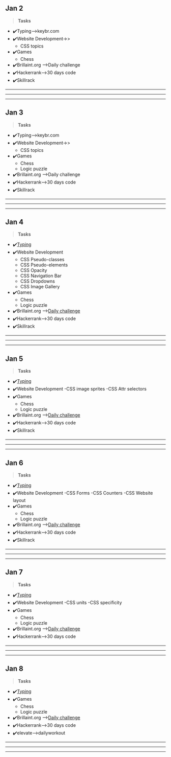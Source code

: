## Jan 2 ##
>**Tasks**
- ✔️Typing-->keybr.com
- ✔️Website Development->>
    - CSS topics 
- ✔️Games
    - Chess 
- ✔️Brillaint.org -->Daily challenge
- ✔️Hackerrank-->30 days code
- ✔️Skillrack     
***
***
***   
## Jan 3 ##
>**Tasks**
- ✔️Typing-->keybr.com
- ✔️Website Development->>
    - CSS topics 
- ✔️Games
    - Chess
    - Logic puzzle 
- ✔️Brillaint.org -->Daily challenge
- ✔️Hackerrank-->30 days code
- ✔️Skillrack     
***
***
***   
## Jan 4 ##
>**Tasks**
- ✔️[Typing](keybr.com)
- ✔️Website Development
    - CSS Pseudo-classes
    - CSS Pseudo-elements
    - CSS Opacity
    - CSS Navigation Bar
    - CSS Dropdowns
    - CSS Image Gallery
- ✔️Games
    - Chess
    - Logic puzzle 
- ✔️Brillaint.org -->[Daily challenge](Brillaint.org)
- ✔️Hackerrank-->30 days code
- ✔️Skillrack     
***
***
***
## Jan 5 ##
>**Tasks**
- ✔️[Typing](keybr.com)
- ✔️Website Development
    -CSS image sprites
    -CSS Attr selectors
- ✔️Games
    - Chess
    - Logic puzzle 
- ✔️Brillaint.org -->[Daily challenge](Brillaint.org)
- ✔️Hackerrank-->30 days code
- ✔️Skillrack     
***
***
***      
## Jan 6 ##
>**Tasks**
- ✔️[Typing](keybr.com)
- ✔️Website Development
    -CSS Forms
    -CSS Counters
    -CSS Website layout
- ✔️Games
    - Chess
    - Logic puzzle 
- ✔️Brillaint.org -->[Daily challenge](Brillaint.org)
- ✔️Hackerrank-->30 days code
- ✔️Skillrack     
***
***
***           
## Jan 7 ##
>**Tasks**
- ✔️[Typing](keybr.com)
- ✔️Website Development
    -CSS units
    -CSS specificity
- ✔️Games
    - Chess
    - Logic puzzle 
- ✔️Brillaint.org -->[Daily challenge](Brillaint.org)
- ✔️Hackerrank-->30 days code
***
***
*** 
## Jan 8 ##
>**Tasks**
- ✔️[Typing](keybr.com)
- ✔️Games
    - Chess
    - Logic puzzle 
- ✔️Brillaint.org -->[Daily challenge](Brillaint.org)
- ✔️Hackerrank-->30 days code
- ✔️elevate-->dailyworkout
***
***
***         